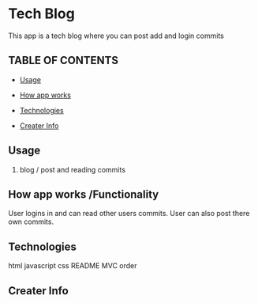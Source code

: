 # Tech Blog

This app is a tech blog where you can post add and login commits


## TABLE OF CONTENTS
- [Usage](#usage)  

- [How app works](#usage)

- [Technologies](#usage)

- [Creater Info](#usage)


## Usage

1. blog / post and reading commits


## How app works /Functionality

User logins in and can read other users commits. User can also 
post there own commits.

## Technologies

html
javascript
css
README
MVC order

## Creater Info





















